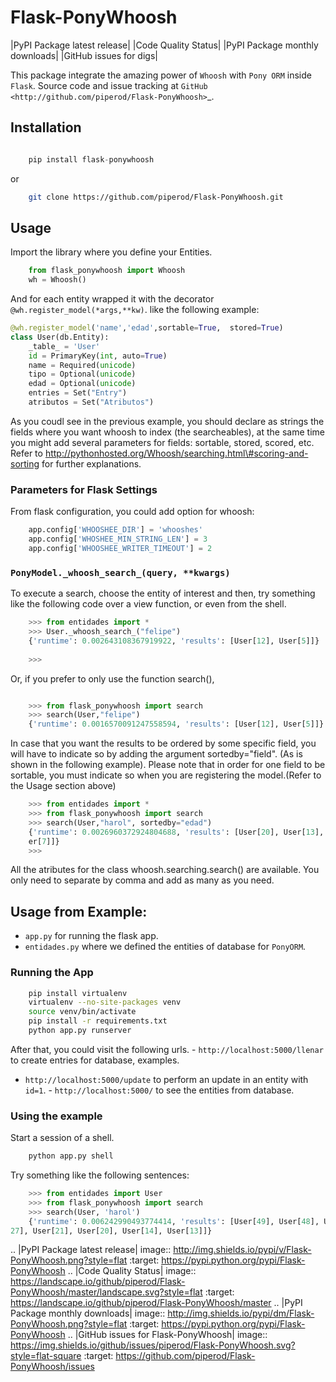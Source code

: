 Flask-PonyWhoosh
================

|PyPI Package latest release| |Code Quality Status| |PyPI Package
monthly downloads| |GitHub issues for digs|

This package integrate the amazing power of `Whoosh` with `Pony ORM`
inside `Flask`. Source code and issue tracking at
`GitHub <http://github.com/piperod/Flask-PonyWhoosh>`\_.

Installation
------------

```python

    pip install flask-ponywhoosh
```

or

```bash
    git clone https://github.com/piperod/Flask-PonyWhoosh.git
```

Usage
-----

Import the library where you define your Entities.

```python
    from flask_ponywhoosh import Whoosh
    wh = Whoosh()
```

And for each entity wrapped it with the decorator
`@wh.register_model(*args,**kw)`. like the following example:

```python
@wh.register_model('name','edad',sortable=True,  stored=True)
class User(db.Entity):
    _table_ = 'User'
    id = PrimaryKey(int, auto=True)
    name = Required(unicode)
    tipo = Optional(unicode)
    edad = Optional(unicode)
    entries = Set("Entry")
    atributos = Set("Atributos")
```

As you coudl see in the previous example, you should declare as strings
the fields where you want whoosh to index (the searcheables), at the
same time you might add several parameters for fields: sortable, stored,
scored, etc. Refer to
http://pythonhosted.org/Whoosh/searching.html\#scoring-and-sorting for
further explanations.

### Parameters for Flask Settings

From flask configuration, you could add option for whoosh:

```python
    app.config['WHOOSHEE_DIR'] = 'whooshes'
    app.config['WHOSHEE_MIN_STRING_LEN'] = 3
    app.config['WHOOSHEE_WRITER_TIMEOUT'] = 2
```

### `PonyModel._whoosh_search_(query, **kwargs)`

To execute a search, choose the entity of interest and then, try
something like the following code over a view function, or even from the
shell.

```python
    >>> from entidades import *
    >>> User._whoosh_search_("felipe")
    {'runtime': 0.002643108367919922, 'results': [User[12], User[5]]}
   
    >>>
```

Or, if you prefer to only use the function search(),

```python

    >>> from flask_ponywhoosh import search
    >>> search(User,"felipe")
    {'runtime': 0.0016570091247558594, 'results': [User[12], User[5]]}
```

In case that you want the results to be ordered by some specific field,
you will have to indicate so by adding the argument sortedby="field".
(As is shown in the following example). Please note that in order for
one field to be sortable, you must indicate so when you are registering
the model.(Refer to the Usage section above)

```python
    >>> from entidades import *
    >>> from flask_ponywhoosh import search
    >>> search(User,"harol", sortedby="edad")
    {'runtime': 0.0026960372924804688, 'results': [User[20], User[13], User[6], User[21], User[14], Us
    er[7]]}
    >>>
```

All the atributes for the class whoosh.searching.search() are available.
You only need to separate by comma and add as many as you need.

Usage from Example:
-------------------

-   `app.py` for running the flask app.
-   `entidades.py` where we defined the entities of database for
    `PonyORM`.

### Running the App

```bash
    pip install virtualenv
    virtualenv --no-site-packages venv
    source venv/bin/activate
    pip install -r requirements.txt
    python app.py runserver
```

After that, you could visit the following urls. -
`http://localhost:5000/llenar` to create entries for database, examples.
- `http://localhost:5000/update` to perform an update in an entity with
`id=1`. - `http://localhost:5000/` to see the entities from database.

### Using the example

Start a session of a shell.

```bash
    python app.py shell
```

Try something like the following sentences:

```python
    >>> from entidades import User
    >>> from flask_ponywhoosh import search
    >>> search(User, 'harol')
    {'runtime': 0.006242990493774414, 'results': [User[49], User[48], User[35], User[34], User[28], User[
27], User[21], User[20], User[14], User[13]]}
```

.. |PyPI Package latest release| image::
http://img.shields.io/pypi/v/Flask-PonyWhoosh.png?style=flat :target:
https://pypi.python.org/pypi/Flask-PonyWhoosh .. |Code Quality Status|
image::
https://landscape.io/github/piperod/Flask-PonyWhoosh/master/landscape.svg?style=flat
:target: https://landscape.io/github/piperod/Flask-PonyWhoosh/master ..
|PyPI Package monthly downloads| image::
http://img.shields.io/pypi/dm/Flask-PonyWhoosh.png?style=flat :target:
https://pypi.python.org/pypi/Flask-PonyWhoosh .. |GitHub issues for
Flask-PonyWhoosh| image::
https://img.shields.io/github/issues/piperod/Flask-PonyWhoosh.svg?style=flat-square
:target: https://github.com/piperod/Flask-PonyWhoosh/issues
